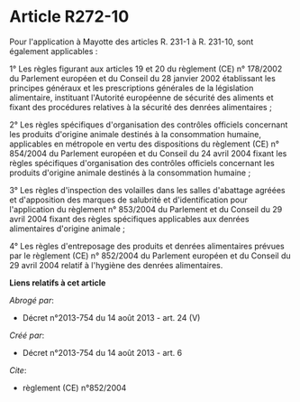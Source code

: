 # Article R272-10

Pour l'application à Mayotte des articles R. 231-1 à R. 231-10, sont également applicables : 

1° Les règles figurant aux articles 19 et 20 du règlement (CE) n° 178/2002 du Parlement européen et du Conseil du 28 janvier
2002 établissant les principes généraux et les prescriptions générales de la législation alimentaire, instituant l'Autorité
européenne de sécurité des aliments et fixant des procédures relatives à la sécurité des denrées alimentaires ; 

2° Les règles spécifiques d'organisation des contrôles officiels concernant les produits d'origine animale destinés à la
consommation humaine, applicables en métropole en vertu des dispositions du règlement (CE) n° 854/2004 du Parlement européen
et du Conseil du 24 avril 2004 fixant les règles spécifiques d'organisation des contrôles officiels concernant les produits
d'origine animale destinés à la consommation humaine ; 

3° Les règles d'inspection des volailles dans les salles d'abattage agréées et d'apposition des marques de salubrité et
d'identification pour l'application du règlement n° 853/2004 du Parlement et du Conseil du 29 avril 2004 fixant des règles
spécifiques applicables aux denrées alimentaires d'origine animale ; 

4° Les règles d'entreposage des produits et denrées alimentaires prévues par le règlement (CE) n° 852/2004 du Parlement
européen et du Conseil du 29 avril 2004 relatif à l'hygiène des denrées alimentaires.

**Liens relatifs à cet article**

_Abrogé par_:

  - Décret n°2013-754 du 14 août 2013 - art. 24 (V)

_Créé par_:

  - Décret n°2013-754 du 14 août 2013 - art. 6

_Cite_:

  - règlement (CE) n°852/2004
